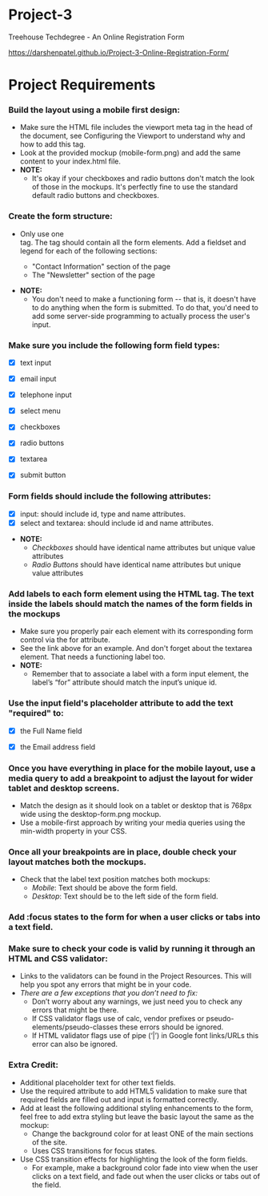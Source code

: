 # Project-3

Treehouse Techdegree - An Online Registration Form

https://darshenpatel.github.io/Project-3-Online-Registration-Form/

Project Requirements
====================

### Build the layout using a mobile first design:
  * Make sure the HTML file includes the viewport meta tag in the head of the document, see Configuring the Viewport to understand why and how to add this tag.
  * Look at the provided mockup (mobile-form.png) and add the same content to your index.html file.
  * **NOTE:**
    - It's okay if your checkboxes and radio buttons don't match the look of those in the mockups. It's perfectly fine to use the standard default radio buttons and checkboxes.


### Create the form structure:
  * Only use one <form> tag. The <form> tag should contain all the form elements. Add a fieldset and legend for each of the following sections:
    - "Contact Information" section of the page
    - The "Newsletter" section of the page
  * **NOTE:**
    - You don't need to make a functioning form -- that is, it doesn't have to do anything when the form is submitted.
    To do that, you'd need to add some server-side programming to actually process the user's input.


### Make sure you include the following form field types:
  - [x] text input
  - [x] email input
  - [x] telephone input
  - [x] select menu
  - [x] checkboxes
  - [x] radio buttons
  - [x] textarea
  - [x] submit button


### Form fields should include the following attributes:
  - [x] input: should include id, type and name attributes.
  - [x] select and textarea: should include id and name attributes.
  * **NOTE:**
    - *Checkboxes* should have identical name attributes but unique value attributes
    - *Radio Buttons* should have identical name attributes but unique value attributes


### Add labels to each form element using the HTML <label> tag. The text inside the labels should match the names of the form fields in the mockups
  * Make sure you properly pair each <label> element with its corresponding form control via the for attribute.
  * See the link above for an example. And don't forget about the textarea element. That needs a functioning label too.
  * **NOTE:**
    - Remember that to associate a label with a form input element, the label’s “for” attribute should match the input’s unique id.


### Use the input field's placeholder attribute to add the text "required" to:
  - [x] the Full Name field
  - [x] the Email address field


### Once you have everything in place for the mobile layout, use a media query to add a breakpoint to adjust the layout for wider tablet and desktop screens.
  * Match the design as it should look on a tablet or desktop that is 768px wide using the desktop-form.png mockup.
  * Use a mobile-first approach by writing your media queries using the min-width property in your CSS.


### Once all your breakpoints are in place, double check your layout matches both the mockups.
  * Check that the label text position matches both mockups:
    - *Mobile*: Text should be above the form field.
    - *Desktop*: Text should be to the left side of the form field.


### Add :focus states to the form for when a user clicks or tabs into a text field.


### Make sure to check your code is valid by running it through an HTML and CSS validator:
  * Links to the validators can be found in the Project Resources. This will help you spot any errors that might be in your code.
  * *There are a few exceptions that you don’t need to fix:*
    - Don’t worry about any warnings, we just need you to check any errors that might be there.
    - If CSS validator flags use of calc, vendor prefixes or pseudo-elements/pseudo-classes these errors should be ignored.
    - If HTML validator flags use of pipe (‘|’) in Google font links/URLs this error can also be ignored.


### Extra Credit:
  * Additional placeholder text for other text fields.
  * Use the required attribute to add HTML5 validation to make sure that required fields are filled out and input is formatted correctly.
  * Add at least the following additional styling enhancements to the form, feel free to add extra styling but leave the basic layout the same as the mockup:
    - Change the background color for at least ONE of the main sections of the site.
    - Uses CSS transitions for focus states.
  * Use CSS transition effects for highlighting the look of the form fields.
    - For example, make a background color fade into view when the user clicks on a text field, and fade out when the user clicks or tabs out of the field.

